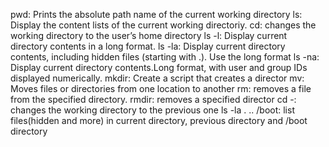 pwd: Prints the absolute path name of the current working directory
ls: Display the content lists of the current working directoriy.
cd: changes the working directory to the user’s home directory
ls -l: Display current directory contents in a long format.
ls -la: Display current directory contents, including hidden files (starting with .). Use the long format
ls -na: Display current directory contents.Long format, with user and group IDs displayed numerically.
mkdir: Create a script that creates a director
mv: Moves files or directories from one location to another
rm: removes a file from the specified directory.
rmdir: removes a specified director
cd -: changes the working directory to the previous one
ls -la . .. /boot: list files(hidden and more) in current directory, previous directory and /boot directory

